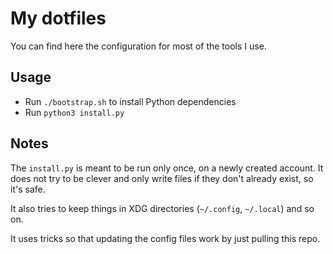 # My dotfiles

You can find here the configuration for most of the tools I use.


Usage
-----

* Run `./bootstrap.sh` to install Python dependencies
* Run `python3 install.py`

Notes
-----

The ``install.py`` is meant to be run only once, on a newly created account.
It does not try to be clever and only write files if they don't already exist,
so it's safe.

It also tries to keep things in XDG directories (``~/.config``, ``~/.local``)
and so on.

It uses tricks so that updating the config files work by just pulling this repo.
